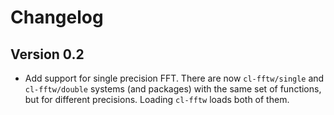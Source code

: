 # Changelog

## Version 0.2

* Add support for single precision FFT. There are now `cl-fftw/single` and
  `cl-fftw/double` systems (and packages) with the same set of functions, but
  for different precisions. Loading `cl-fftw` loads both of them.
